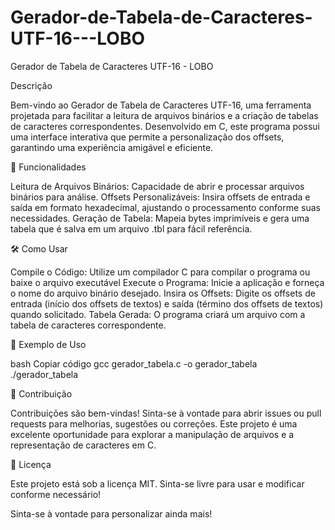 # Gerador-de-Tabela-de-Caracteres-UTF-16---LOBO
Gerador de Tabela de Caracteres UTF-16 - LOBO


Descrição

Bem-vindo ao Gerador de Tabela de Caracteres UTF-16, uma ferramenta projetada para facilitar a leitura de arquivos binários e a criação de tabelas de caracteres correspondentes. Desenvolvido em C, este programa possui uma interface interativa que permite a personalização dos offsets, garantindo uma experiência amigável e eficiente.

🚀 Funcionalidades

Leitura de Arquivos Binários: Capacidade de abrir e processar arquivos binários para análise. Offsets Personalizáveis: Insira offsets de entrada e saída em formato hexadecimal, ajustando o processamento conforme suas necessidades. Geração de Tabela: Mapeia bytes imprimíveis e gera uma tabela que é salva em um arquivo .tbl para fácil referência.

🛠️ Como Usar

Compile o Código: Utilize um compilador C para compilar o programa ou baixe o arquivo executável Execute o Programa: Inicie a aplicação e forneça o nome do arquivo binário desejado. Insira os Offsets: Digite os offsets de entrada (início dos offsets de textos) e saída (término dos offsets de textos) quando solicitado. Tabela Gerada: O programa criará um arquivo com a tabela de caracteres correspondente.

📄 Exemplo de Uso

bash Copiar código gcc gerador_tabela.c -o gerador_tabela ./gerador_tabela

🤝 Contribuição

Contribuições são bem-vindas! Sinta-se à vontade para abrir issues ou pull requests para melhorias, sugestões ou correções. Este projeto é uma excelente oportunidade para explorar a manipulação de arquivos e a representação de caracteres em C.

📝 Licença

Este projeto está sob a licença MIT. Sinta-se livre para usar e modificar conforme necessário!

Sinta-se à vontade para personalizar ainda mais!
